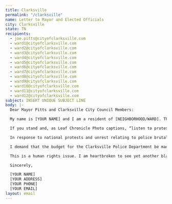 ```yaml
---
title: Clarksville
permalink: "/clarksville"
name: Letter to Mayor and Elected Officials
city: Clarksville
state: TN
recipients:
  - joe.pitts@cityofclarksville.com
  - ward1@cityofclarksville.com
  - ward2@cityofclarksville.com
  - ward3@cityofclarksville.com
  - ward4@cityofclarksville.com
  - ward5@cityofclarksville.com
  - ward6@cityofclarksville.com
  - ward7@cityofclarksville.com
  - ward8@cityofclarksville.com
  - ward9@cityofclarksville.com
  - ward10@cityofclarksville.com
  - ward11@cityofclarksville.com
  - ward12@cityofclarksville.com
subject: INSERT UNIQUE SUBJECT LINE
body: |-
  Dear Mayor Pitts and Clarksville City Council Members:

  My name is [YOUR NAME] and I am a resident of [NEIGHBORHOOD/WARD]. The unjust deaths of George Floyd, Breonna Taylor, and others undeniably call for justice. I am emailing today to demand action.

  If you stand and, as Leaf Chronicle Photo captions, “listen to protesters in the middle of Wilma Rudolph Boulevard on Saturday,” we demand that you recognize and condemn the murder of George Floyd, who did not simply “die in police custody.” Failing to acknowledge his death as a murder only serves to minimize the responsibility that should be assumed by the police.

  In response to national protests and unrest relating to police brutality and racial biases, the Clarksville Police Department has decided to conduct a review of its practices, which articles report you “praised.” I demand that such a review be performed externally rather than internally so as to improve the reliability of the findings of the review. The police killed 1,098 people in 2019. The existing policies do not work. The praise reported in the article is directed towards the CALEA accreditation website. Further research reveals no statistically significant difference between CALEA-accredited departments and non-accredited ones in the total number of complaints received and the number of sustained citizen complaints. That being said, the cities with the highest average number of police killings per 1M in the US (St. Louis and Oklahoma City) also have this accreditation. What significance does CALEA really play in reducing police brutality other than providing a certificate of completion when it is shown not to work?

  I demand that the budget for the Clarksville Police Department be made available immediately and I urge you to consider redistributing funds from the CPD to initiatives relating to community development, COVID-19 relief, Parks and Recreation, and the Clarksville Montgomery County School System. Better investment of resources in these sectors can be used to ameliorate Clarksville’s sense of community and even to address racism explicitly.

  This is a human rights issue. I am heartbroken to see yet another black life lost at the hands of racist officers. They must be held accountable. Your immediate action is necessary. I urge you to do the right thing.

  Sincerely,

  [YOUR NAME]
  [YOUR ADDRESS]
  [YOUR PHONE]
  [YOUR EMAIL]
layout: email
---
```

